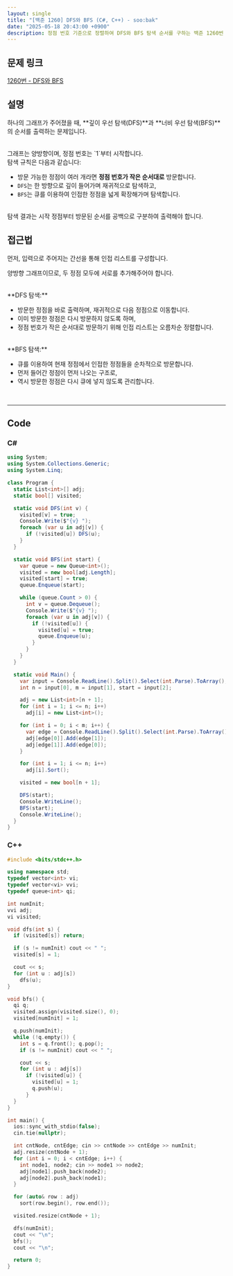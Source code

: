 ```yaml
---
layout: single
title: "[백준 1260] DFS와 BFS (C#, C++) - soo:bak"
date: "2025-05-18 20:43:00 +0900"
description: 정점 번호 기준으로 정렬하여 DFS와 BFS 탐색 순서를 구하는 백준 1260번 DFS와 BFS 문제의 C# 및 C++ 풀이 및 해설
---
```


## 문제 링크
[1260번 - DFS와 BFS](https://www.acmicpc.net/problem/1260)

## 설명

하나의 그래프가 주어졌을 때, **깊이 우선 탐색(DFS)**과 **너비 우선 탐색(BFS)**의 순서를 출력하는 문제입니다.

<br>
그래프는 양방향이며, 정점 번호는 `1`부터 시작합니다.

<br>
탐색 규칙은 다음과 같습니다:

- 방문 가능한 정점이 여러 개라면 **정점 번호가 작은 순서대로** 방문합니다.
- `DFS`는 한 방향으로 깊이 들어가며 재귀적으로 탐색하고,
- `BFS`는 큐를 이용하여 인접한 정점을 넓게 확장해가며 탐색합니다.

<br>
탐색 결과는 시작 정점부터 방문된 순서를 공백으로 구분하여 출력해야 합니다.

<br>

## 접근법

먼저, 입력으로 주어지는 간선을 통해 인접 리스트를 구성합니다.

양방향 그래프이므로, 두 정점 모두에 서로를 추가해주어야 합니다.

<br>
**DFS 탐색:**

- 방문한 정점을 바로 출력하며, 재귀적으로 다음 정점으로 이동합니다.
- 이미 방문한 정점은 다시 방문하지 않도록 하며,
- 정점 번호가 작은 순서대로 방문하기 위해 인접 리스트는 오름차순 정렬합니다.

<br>
**BFS 탐색:**

- 큐를 이용하여 현재 정점에서 인접한 정점들을 순차적으로 방문합니다.
- 먼저 들어간 정점이 먼저 나오는 구조로,
- 역시 방문한 정점은 다시 큐에 넣지 않도록 관리합니다.

<br>

---

## Code

### C#
```csharp
using System;
using System.Collections.Generic;
using System.Linq;

class Program {
  static List<int>[] adj;
  static bool[] visited;

  static void DFS(int v) {
    visited[v] = true;
    Console.Write($"{v} ");
    foreach (var u in adj[v]) {
      if (!visited[u]) DFS(u);
    }
  }

  static void BFS(int start) {
    var queue = new Queue<int>();
    visited = new bool[adj.Length];
    visited[start] = true;
    queue.Enqueue(start);

    while (queue.Count > 0) {
      int v = queue.Dequeue();
      Console.Write($"{v} ");
      foreach (var u in adj[v]) {
        if (!visited[u]) {
          visited[u] = true;
          queue.Enqueue(u);
        }
      }
    }
  }

  static void Main() {
    var input = Console.ReadLine().Split().Select(int.Parse).ToArray();
    int n = input[0], m = input[1], start = input[2];

    adj = new List<int>[n + 1];
    for (int i = 1; i <= n; i++)
      adj[i] = new List<int>();

    for (int i = 0; i < m; i++) {
      var edge = Console.ReadLine().Split().Select(int.Parse).ToArray();
      adj[edge[0]].Add(edge[1]);
      adj[edge[1]].Add(edge[0]);
    }

    for (int i = 1; i <= n; i++)
      adj[i].Sort();

    visited = new bool[n + 1];

    DFS(start);
    Console.WriteLine();
    BFS(start);
    Console.WriteLine();
  }
}
```

### C++

```cpp
#include <bits/stdc++.h>

using namespace std;
typedef vector<int> vi;
typedef vector<vi> vvi;
typedef queue<int> qi;

int numInit;
vvi adj;
vi visited;

void dfs(int s) {
  if (visited[s]) return;

  if (s != numInit) cout << " ";
  visited[s] = 1;

  cout << s;
  for (int u : adj[s])
    dfs(u);
}

void bfs() {
  qi q;
  visited.assign(visited.size(), 0);
  visited[numInit] = 1;

  q.push(numInit);
  while (!q.empty()) {
    int s = q.front(); q.pop();
    if (s != numInit) cout << " ";

    cout << s;
    for (int u : adj[s])
      if (!visited[u]) {
        visited[u] = 1;
        q.push(u);
      }
  }
}

int main() {
  ios::sync_with_stdio(false);
  cin.tie(nullptr);

  int cntNode, cntEdge; cin >> cntNode >> cntEdge >> numInit;
  adj.resize(cntNode + 1);
  for (int i = 0; i < cntEdge; i++) {
    int node1, node2; cin >> node1 >> node2;
    adj[node1].push_back(node2);
    adj[node2].push_back(node1);
  }

  for (auto& row : adj)
    sort(row.begin(), row.end());

  visited.resize(cntNode + 1);

  dfs(numInit);
  cout << "\n";
  bfs();
  cout << "\n";

  return 0;
}
```
